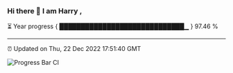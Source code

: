 ### Hi there 👋 I am Harry , 

⏳ Year progress { █████████████████████████████▁ } 97.46 %

---

⏰ Updated on Thu, 22 Dec 2022 17:51:40 GMT

![Progress Bar CI](https://github.com/duykhang68/duykhang68/workflows/Progress%20Bar%20CI/badge.svg)
